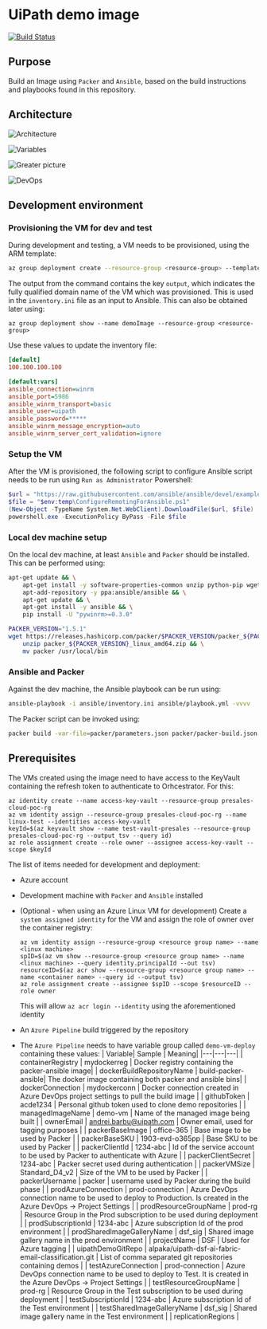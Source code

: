 # UiPath demo image

[![Build Status](https://dev.azure.com/andreibarbu0946/DSF/_apis/build/status/AndreiBarbuOz.uipath-demo-image?branchName=master)](https://dev.azure.com/andreibarbu0946/DSF/_build/latest?definitionId=5&branchName=master)

## Purpose

Build an Image using `Packer` and `Ansible`, based on the build instructions and playbooks found in this repository.

## Architecture 

![Architecture](https://www.lucidchart.com/publicSegments/view/c810404e-7b5f-4b2e-b51b-23a832058d53/image.png)

![Variables](https://www.lucidchart.com/publicSegments/view/083100cb-44a8-4221-a59e-755ac8cb7191/image.png)

![Greater picture](https://www.lucidchart.com/publicSegments/view/8b307462-4e6c-4262-a7b0-9ac1bc862546/image.png)

![DevOps](https://www.lucidchart.com/publicSegments/view/0b8c74e6-c23e-47c2-8695-6457fcad6937/image.png)
## Development environment 

### Provisioning the VM for dev and test
During development and testing, a VM needs to be provisioned, using the ARM template: 

```bash
az group deployment create --resource-group <resource-group> --template-file .\azure-deploy-vm.template.json --name demoImage --parameters adminPassword=<password>
```
The output from the command contains the key `output`, which indicates the fully qualified domain name of the VM which was provisioned. This is used in the `inventory.ini` file as an input to Ansible. This can also be obtained later using: 

```
az group deployment show --name demoImage --resource-group <resource-group>
```
Use these values to update the inventory file:

```ini
[default]
100.100.100.100

[default:vars]
ansible_connection=winrm
ansible_port=5986
ansible_winrm_transport=basic
ansible_user=uipath
ansible_password=*****
ansible_winrm_message_encryption=auto
ansible_winrm_server_cert_validation=ignore
```

### Setup the VM
After the VM is provisioned, the following script to configure Ansible script needs to be run using `Run as Administrator` Powershell:

```powershell
$url = "https://raw.githubusercontent.com/ansible/ansible/devel/examples/scripts/ConfigureRemotingForAnsible.ps1"
$file = "$env:temp\ConfigureRemotingForAnsible.ps1"
(New-Object -TypeName System.Net.WebClient).DownloadFile($url, $file)
powershell.exe -ExecutionPolicy ByPass -File $file
```

### Local dev machine setup

On the local dev machine, at least `Ansible` and `Packer` should be installed. This can be performed using: 

```bash
apt-get update && \
    apt-get install -y software-properties-common unzip python-pip wget sudo && \
    apt-add-repository -y ppa:ansible/ansible && \
    apt-get update && \
    apt-get install -y ansible && \
    pip install -U "pywinrm>=0.3.0"

PACKER_VERSION="1.5.1"
wget https://releases.hashicorp.com/packer/$PACKER_VERSION/packer_${PACKER_VERSION}_linux_amd64.zip && \
    unzip packer_${PACKER_VERSION}_linux_amd64.zip && \
    mv packer /usr/local/bin    
```

### Ansible and Packer
Against the dev machine, the Ansible playbook can be run using: 

```bash
ansible-playbook -i ansible/inventory.ini ansible/playbook.yml -vvvv
```

The Packer script can be invoked using: 
```bash
packer build -var-file=packer/parameters.json packer/packer-build.json
```

## Prerequisites

The VMs created using the image need to have access to the KeyVault containing the refresh token to authenticate to Orhcestrator. For this:

```
az identity create --name access-key-vault --resource-group presales-cloud-poc-rg
az vm identity assign --resource-group presales-cloud-poc-rg --name linux-test --identities access-key-vault
keyId=$(az keyvault show --name test-vault-presales --resource-group presales-cloud-poc-rg --output tsv --query id)
az role assignment create --role owner --assignee access-key-vault --scope $keyId
```


The list of items needed for development and deployment:
* Azure account
* Development machine with `Packer` and `Ansible` installed
* (Optional - when using an Azure Linux VM for development) Create a `system assigned identity` for the VM and assign the role of owner over the container registry:

    ```
    az vm identity assign --resource-group <resource group name> --name <linux machine> 
    spID=$(az vm show --resource-group <resource group name> --name <linux machine> --query identity.principalId --out tsv)
    resourceID=$(az acr show --resource-group <resource group name> --name <container name> --query id --output tsv)
    az role assignment create --assignee $spID --scope $resourceID --role owner
    ```
    This will allow `az acr login --identity` using the aforementioned identity
* An `Azure Pipeline` build triggered by the repository
* The `Azure Pipeline` needs to have variable group called `demo-vm-deploy` containing these values:
    | Variable| Sample | Meaning|
    |---|---|---|
    | containerRegistry | mydockerreg | Docker registry containing the packer-ansible image|
    | dockerBuildRepositoryName | build-packer-ansible| The docker image containing both packer and ansible bins|
    | dockerConnection | mydockerconn | Docker connection created in Azure DevOps project settings to pull the build image |
    | githubToken | acde1234 | Personal github token used to clone demo repositories |
    | managedImageName | demo-vm | Name of the managed image being built |
    | ownerEmail | andrei.barbu@uipath.com | Owner email, used for tagging purposes |
    | packerBaseImage | office-365 | Base image to be used by Packer |
    | packerBaseSKU | 1903-evd-o365pp | Base SKU to be used by Packer |
    | packerClientId | 1234-abc | Id of the service account to be used by Packer to authenticate with Azure |
    | packerClientSecret | 1234-abc | Packer secret used during authentication |
    | packerVMSize | Standard_D4_v2 | Size of the VM to be used by Packer |
    | packerUsername | packer | username used by Packer during the build phase |
    | prodAzureConnection | prod-connection | Azure DevOps connection name to be used to deploy to Production. Is created in the Azure DevOps -> Project Settings |
    | prodResourceGroupName | prod-rg | Resource Group in the Prod subscription to be used during deployment |
    | prodSubscriptionId | 1234-abc | Azure subscription Id of the prod environment |
    | prodSharedImageGalleryName | dsf_sig | Shared image gallery name in the prod environment |
    | projectName | DSF | Used for Azure tagging |
    | uipathDemoGitRepo | alpaka/uipath-dsf-ai-fabric-email-classification.git | List of comma separated git repositories containing demos |
    | testAzureConnection | prod-connection | Azure DevOps connection name to be used to deploy to Test. It is created in the Azure DevOps -> Project Settings |
    | testResourceGroupName | prod-rg | Resource Group in the Test subscription to be used during deployment |
    | testSubscriptionId | 1234-abc | Azure subscription Id of the Test environment |
    | testSharedImageGalleryName | dsf_sig | Shared image gallery name in the Test environment |
    | replicationRegions |
